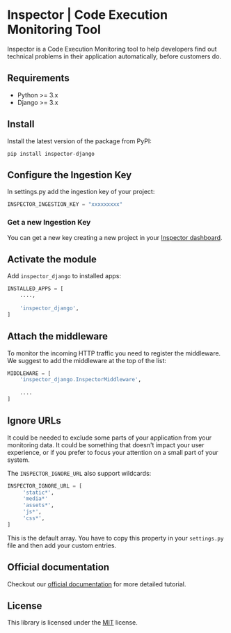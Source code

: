 # Inspector | Code Execution Monitoring Tool

Inspector is a Code Execution Monitoring tool to help developers find out technical problems in their application automatically, before customers do.

## Requirements

- Python >= 3.x
- Django >= 3.x

## Install
Install the latest version of the package from PyPI:

```shell
pip install inspector-django
```

## Configure the Ingestion Key
In settings.py add the ingestion key of your project:

```python
INSPECTOR_INGESTION_KEY = "xxxxxxxxx"
```

### Get a new Ingestion Key
You can get a new key creating a new project in your [Inspector dashboard](https://app.inspector.dev).

## Activate the module
Add `inspector_django` to installed apps:
```python
INSTALLED_APPS = [
    ....,
 	
    'inspector_django',
]
```

## Attach the middleware
To monitor the incoming HTTP traffic you need to register the middleware. 
We suggest to add the middleware at the top of the list:

```python
MIDDLEWARE = [
	'inspector_django.InspectorMiddleware',
	
	....
]
```

## Ignore URLs
It could be needed to exclude some parts of your application from your monitoring data. 
It could be something that doesn't impact your user experience, or if you prefer to focus your attention 
on a small part of your system.

The `INSPECTOR_IGNORE_URL` also support wildcards:

```python
INSPECTOR_IGNORE_URL = [
     'static*',
     'media*'
     'assets*',
     'js*',
     'css*',
]
```

This is the default array. You have to copy this property in your `settings.py` file 
and then add your custom entries. 

## Official documentation
Checkout our [official documentation](https://docs.inspector.dev/guides/python) for more detailed tutorial.

## License
This library is licensed under the [MIT](LICENSE) license.